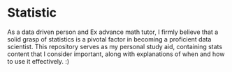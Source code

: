 # Statistic
As a data driven person and Ex advance math tutor, I firmly believe that a solid grasp of statistics is a pivotal factor in becoming a proficient data scientist. This repository serves as my personal study aid, containing stats content that I consider important, along with explanations of when and how to use it effectively. :)
